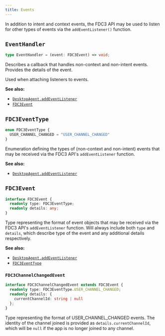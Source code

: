 ```yaml
---
title: Events
---
```


In addition to intent and context events, the FDC3 API may be used to listen for other types of events via the `addEventListener()` function.

## `EventHandler`

```ts
type EventHandler = (event: FDC3Event) => void;
```

Describes a callback that handles non-context and non-intent events. Provides the details of the event. 

Used when attaching listeners to events. 

**See also:**
- [`DesktopAgent.addEventListener`](DesktopAgent#addEventListener)
- [`FDC3Event`](#fdc3event)

## `FDC3EventType`
```ts
enum FDC3EventType {
  USER_CHANNEL_CHANGED = "USER_CHANNEL_CHANGED"
}
```

Enumeration defining the types of (non-context and non-intent) events that may be received via the FDC3 API's `addEventListener` function. 

**See also:**
- [`DesktopAgent.addEventListener`](DesktopAgent#addEventListener)

## `FDC3Event`

```ts
interface FDC3Event {
  readonly type: FDC3EventType;
  readonly details: any;
}
````

Type representing the format of event objects that may be received via the FDC3 API's `addEventListener` function. Will always include both `type` and `details`, which describe type of the event and any additional details respectively.

**See also:**
- [`DesktopAgent.addEventListener`](DesktopAgent#addEventListener)
- [`FDC3EventType`](#fdc3eventtype)


### `FDC3ChannelChangedEvent`
````ts
interface FDC3ChannelChangedEvent extends FDC3Event {
  readonly type: FDC3EventType.USER_CHANNEL_CHANGED;
  readonly details: {
    currentChannelId: string | null
  };
}
````

Type representing the format of USER_CHANNEL_CHANGED events. The identity of the channel joined is provided as `details.currentChannelId`, which will be `null` if the app is no longer joined to any channel.